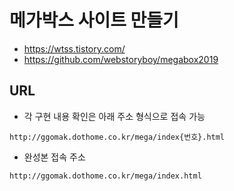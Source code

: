 # 메가박스 사이트 만들기

  - https://wtss.tistory.com/  
  - https://github.com/webstoryboy/megabox2019

## URL

  - 각 구현 내용 확인은 아래 주소 형식으로 접속 가능  
<pre><code>http://ggomak.dothome.co.kr/mega/index{번호}.html</code></pre>

  - 완성본 접속 주소
<pre><code>http://ggomak.dothome.co.kr/mega/index.html</code></pre>
